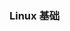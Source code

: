 <!-- [![](https://img.shields.io/github/stars/yeasy/docker_practice.svg?style=social&label=Stars)](https://github.com/yeasy/docker_practice)

[![](https://img.shields.io/github/stars/clement-jiao/Linux-Basics.svg?style=social&label=Stars)](https://github.com/clement-jiao/Linux-Basics)

[![](https://travis-ci.org/yeasy/docker_practice.svg?branch=master)](https://travis-ci.org/yeasy/docker_practice)

[![](https://img.shields.io/github/release/yeasy/docker_practice/all.svg)](https://github.com/yeasy/docker_practice/releases)

[![](https://img.shields.io/badge/Based-Docker%20CE%20v18.x-blue.svg)](https://github.com/docker/docker-ce)

[![](https://img.shields.io/badge/Docker%20%E6%8A%80%E6%9C%AF%E5%85%A5%E9%97%A8%E4%B8%8E%E5%AE%9E%E6%88%98-taobao.com-blue.svg)](https://www.taobao.com)
-->
### Linux 基础
